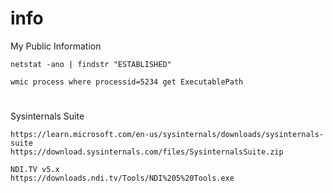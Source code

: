 # info
My Public Information




``
netstat -ano | findstr "ESTABLISHED"
``

```
wmic process where processid=5234 get ExecutablePath
```

#
Sysinternals Suite

```
https://learn.microsoft.com/en-us/sysinternals/downloads/sysinternals-suite
https://download.sysinternals.com/files/SysinternalsSuite.zip
```


```
NDI.TV v5.x
https://downloads.ndi.tv/Tools/NDI%205%20Tools.exe
```
